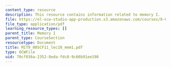 ```yaml
---
content_type: resource
description: This resource contains information related to memory I.
file: https://ol-ocw-studio-app-production.s3.amazonaws.com/courses/9-00sc-introduction-to-psychology-fall-2011/70cf036a23528edafdc89c66b91ee198_MIT9_00SCF11_lec10_mem1.pdf
file_type: application/pdf
learning_resource_types: []
parent_title: Memory I
parent_type: CourseSection
resourcetype: Document
title: MIT9_00SCF11_lec10_mem1.pdf
type: OCWFile
uid: 70cf036a-2352-8eda-fdc8-9c66b91ee198
---
```


